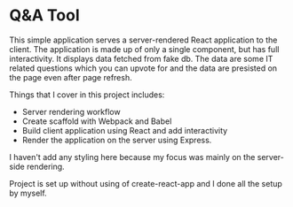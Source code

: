 # Q&A Tool

This simple application serves a server-rendered React application to the client. The application is made up of only a single component, but has full interactivity. It displays data fetched from fake db. The data are some IT related questions which you can upvote for and the data are presisted on the page even after page refresh.

Things that I cover in this project includes:

- Server rendering workflow 
- Create scaffold with Webpack and Babel
- Build client application using React and add interactivity
- Render the application on the server using Express.

I haven't add any styling here because my focus was mainly on the server-side rendering.

Project is set up without using of create-react-app and I done all the setup by myself.